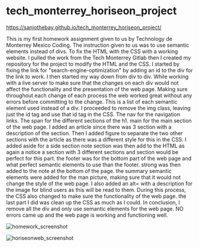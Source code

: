 # tech_monterrey_horiseon_project
https://sanjothebay.github.io/tech_monterrey_horiseon_project/

This is my first homework assignment given to us by Technology de Monterrey Mexico Coding.
The instruction given to us was to use semantic elements instead of divs. To fix the HTML with the CSS with a working website.
I pulled the work from the Tech Monterrey Gitlab then I created my repository for the project to modify the HTML and the CSS.
I started by fixing the link for "search-engine-optimization" by adding an id to the div for the link to work. 
I then started my way down from div to div.
While working with a live server to make sure that the changes on each div would not affect the functionality and the presentation of the web page.
Making sure throughout each change of each process the web worked great without any errors before committing to the change. 
This is a list of each semantic element used instead of a div. I proceeded to remove the img class, leaving just the id tag and use that id tag in the CSS.
The nav for the navigation links. The span for the different sections of the h1. main for the main section of the web page.
I added an article since there was 3 section with a description of the section. Then I added figure to separate the two other sections with the article as there was a different 
style for this in the CSS. I added aside for a side section note section was then add to the HTML as again a notice a section with 3 different sections and section would be 
perfect for this part. the footer was for the bottom part of the web page and what perfect semantic elements to use than the footer. strong was then added to the note at the 
bottom of the page. the summary semantic elements were added for the man picture, making sure that it would not change the style of the web page. I also added an alt= with a 
description for the image for blind users as this will be read to them. During this process, the CSS also changed to make sure the functionality of the web page. the last part I 
did was clean up the CSS as much as I could.
In conclusion, I remove all the div and only use semantic elements for the web page. NO errors came up and the web page is working and functioning well. 

![homework_screenshot](https://user-images.githubusercontent.com/67298961/94565781-3fadb800-022f-11eb-8469-781b6c99a771.JPG)

![horiseonweb_screenshot](https://user-images.githubusercontent.com/67298961/94567139-bf885200-0230-11eb-8f77-3bb73b73c999.JPG)





